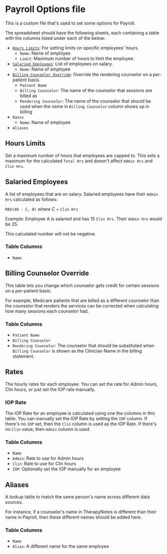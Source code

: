 # Payroll Options file

This is a custom file that's used to set some options for Payroll.

The spreadsheet should have the following sheets, each containing a table with the columns listed under each of the below:

- [`Hours Limits`]: For setting limits on specific employees' hours.
  - `Name`: Name of employee
  - `Limit`: Maximum number of hours to limit the employee.
- [`Salaried Employees`]: List of employees on salary.
  - `Name`: Name of employee
- [`Billing Counselor Override`]: Override the rendering counselor on a per-patient basis.
  - `Patient Name`
  - `Billing Counselor`: The name of the counselor that sessions are billed as
  - `Rendering Counselor`: The name of the counselor that should be used when the name in `Billing Counselor` column shows up in billing
- `Rates`
  - `Name`: Name of employee
- `Aliases`

[`hours limits`]: #hours-limits
[`salaried employees`]: #salaried-employees
[`billing counselor override`]: #billing-counselor-override
[`rates`]: #rates
[`aliases`]: #aliases

## Hours Limits

Set a maximum number of hours that employees are capped to. This sets a maximum for the calculated `Total Hrs` and doesn't affect `Admin Hrs` and `Clin Hrs`.

## Salaried Employees

A list of employees that are on salary. Salaried employees have their `Admin Hrs` calculated as follows:

`MAX(40 - C, 0)` where C = `Clin Hrs`

Example: Employee A is salaried and has 15 `Clin Hrs`. Their `Admin Hrs` would be 25.

This calculated number will not be negative.

### Table Columns

- `Name`

## Billing Counselor Override

This table lets you change which counselor gets credit for certain sessions on a per-patient basis.

For example, Medicare patients that are billed as a different counselor than the counselor that renders the services can be corrected when calculating how many sessions each counselor had.

### Table Columns

- `Patient Name`
- `Billing Counselor`
- `Rendering Counselor`: The counselor that should be substituted when `Billing Counselor` is shown as the Clinician Name in the billing statement.

## Rates

The hourly rates for each employee. You can set the rate for Admin hours, Clin hours, or just set the IOP rate manually.

### IOP Rate

The IOP Rate for an employee is calculated using one the columns in this table. You can manually set the IOP Rate by setting the `IOP` column. If there's no `IOP` set, then the `Clin` column is used as the IOP Rate. If there's no `Clin` value, then `Admin` column is used.

### Table Columns

- `Name`
- `Admin`: Rate to use for Admin hours
- `Clin`: Rate to use for Clin hours
- `IOP`: Optionally set the IOP manually for an employee

## Aliases

A lookup table to match the same person's name across different data sources.

For instance, if a counselor's name in TherapyNotes is different than their name in Payroll, then these different names should be added here.

### Table Columns

- `Name`
- `Alias`: A different name for the same employee

